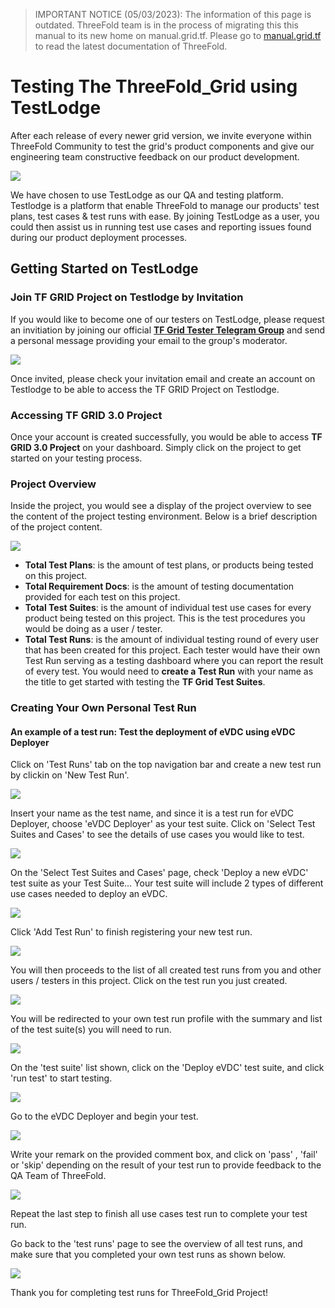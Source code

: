 > IMPORTANT NOTICE (05/03/2023): 
The information of this page is outdated. ThreeFold team is in the process of migrating this this manual to its new home on manual.grid.tf. Please go to [manual.grid.tf](https://manual.grid.tf/) to read the latest documentation of ThreeFold.

# Testing The ThreeFold_Grid using TestLodge

After each release of every newer grid version, we invite everyone within ThreeFold Community to test the grid's product components and give our engineering team constructive feedback on our product development.

![](img/test_home.png)

We have chosen to use TestLodge as our QA and testing platform. Testlodge is a platform that enable ThreeFold to manage our products' test plans, test cases & test runs with ease. By joining TestLodge as a user, you could then assist us in running test use cases and reporting issues found during our product deployment processes.

## Getting Started on TestLodge

### Join TF GRID Project on Testlodge by Invitation

If you would like to become one of our testers on TestLodge, please request an invitiation by joining our official [**TF Grid Tester Telegram Group**](https://t.me/joinchat/R75FxI_6J6tgn1jK) and send a personal message providing your email to the group's moderator.

![](img/testlodge_invitation.png)

Once invited, please check your invitation email and create an account on Testlodge to be able to access the TF GRID Project on Testlodge.

### Accessing TF GRID 3.0 Project

Once your account is created successfully, you would be able to access **TF GRID 3.0 Project** on your dashboard. Simply click on the project to get started on your testing process.

### Project Overview

Inside the project, you would see a display of the project overview to see the content of the project testing environment. Below is a brief description of the project content.

![](img/project_overview.png)

- **Total Test Plans**: is the amount of test plans, or products being tested on this project.
- **Total Requirement Docs**: is the amount of testing documentation provided for each test on this project.
- **Total Test Suites**: is the amount of individual test use cases for every product being tested on this project. This is the test procedures you would be doing as a user / tester.
- **Total Test Runs**: is the amount of individual testing round of every user that has been created for this project. Each tester would have their own Test Run serving as a testing dashboard where you can report the result of every test. You would need to **create a Test Run** with your name as the title to get started with testing the **TF Grid Test Suites**.

### Creating Your Own Personal Test Run

#### An example of a test run: Test the deployment of eVDC using eVDC Deployer

Click on 'Test Runs' tab on the top navigation bar and create a new test run by clickin on 'New Test Run'.

![](img/test_run.png)

Insert your name as the test name, and since it is a test run for eVDC Deployer, choose 'eVDC Deployer' as your test suite. Click on 'Select Test Suites and Cases' to see the details of use cases you would like to test.

![](img/evdc_test.png)

On the 'Select Test Suites and Cases' page, check 'Deploy a new eVDC' test suite as your Test Suite... Your test suite will include 2 types of different use cases needed to deploy an eVDC.

![](img/deploy_evdc.png)

Click 'Add Test Run' to finish registering your new test run.

![](img/add_test.png)

You will then proceeds to the list of all created test runs from you and other users / testers in this project. Click on the test run you just created.

![](img/my_test.png)

You will be redirected to your own test run profile with the summary and list of the test suite(s) you will need to run.

![](img/test_list.png)

On the 'test suite' list shown, click on the 'Deploy eVDC' test suite, and click 'run test' to start testing.

![](img/run_test.png)

Go to the eVDC Deployer and begin your test.

![](img/evdc_home_.jpg)

Write your remark on the provided comment box, and click on 'pass' , 'fail' or 'skip' depending on the result of your test run to provide feedback to the QA Team of ThreeFold.

![](img/report_test.png)

Repeat the last step to finish all use cases test run to complete your test run.

Go back to the 'test runs' page to see the overview of all test runs, and make sure that you completed your own test runs as shown below.

![](img/test_finish.png)

Thank you for completing test runs for ThreeFold_Grid Project!
